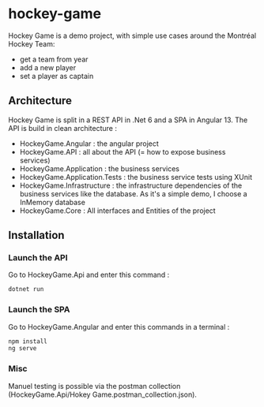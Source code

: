 # hockey-game
 Hockey Game is a demo project, with simple use cases around the Montréal Hockey Team:
 - get a team from year
 - add a new player
 - set a player as captain
 

## Architecture 

Hockey Game is split in a REST API in .Net 6 and a SPA in Angular 13.
The API is build in clean architecture : 
- HockeyGame.Angular : the angular project
- HockeyGame.API : all about the API (= how to expose business services)
- HockeyGame.Application : the business services
- HockeyGame.Application.Tests : the business service tests using XUnit
- HockeyGame.Infrastructure : the infrastructure dependencies of the business services like the database. As it's a simple demo, I choose a InMemory database
- HockeyGame.Core : All interfaces and Entities of the project

## Installation

### Launch the API
Go to HockeyGame.Api and enter this command :
```sh
dotnet run
```


### Launch the SPA
Go to HockeyGame.Angular and enter this commands in a terminal : 
```sh
npm install
ng serve
```


### Misc
Manuel testing is possible via the postman collection (HockeyGame.Api/Hokey Game.postman_collection.json).



